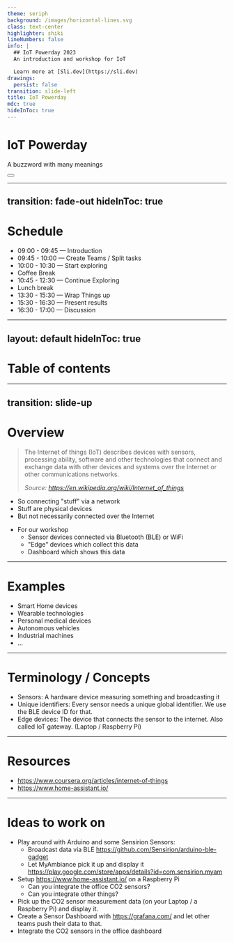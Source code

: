```yaml
---
theme: seriph
background: /images/horizontal-lines.svg
class: text-center
highlighter: shiki
lineNumbers: false
info: |
  ## IoT Powerday 2023
  An introduction and workshop for IoT

  Learn more at [Sli.dev](https://sli.dev)
drawings:
  persist: false
transition: slide-left
title: IoT Powerday
mdc: true
hideInToc: true
---
```


# IoT Powerday

A buzzword with many meanings

<div class="abs-br m-6 flex gap-2">
  <button @click="$slidev.nav.openInEditor()" title="Open in Editor" class="text-xl slidev-icon-btn opacity-50 !border-none !hover:text-white">
    <carbon:edit />
  </button>
  <a href="https://github.com/renuo/iot-powerday-2023" target="_blank" alt="GitHub" title="Open in GitHub"
    class="text-xl slidev-icon-btn opacity-50 !border-none !hover:text-white">
    <carbon-logo-github />
  </a>
</div>

---
transition: fade-out
hideInToc: true
---

# Schedule

 * 09:00 - 09:45 — Introduction
 * 09:45 - 10:00 — Create Teams / Split tasks
 * 10:00 - 10:30 — Start exploring
 * Coffee Break
 * 10:45 - 12:30 — Continue Exploring
 * Lunch break
 * 13:30 - 15:30 — Wrap Things up
 * 15:30 - 16:30 — Present results
 * 16:30 - 17:00 — Discussion

---
layout: default
hideInToc: true
---

# Table of contents

<Toc maxDepth="1"></Toc>

---
transition: slide-up
---

# Overview

> The Internet of things (IoT) describes devices with sensors, processing
> ability, software and other technologies that connect and exchange data with
> other devices and systems over the Internet or other communications networks.
>
> *Source: <https://en.wikipedia.org/wiki/Internet_of_things>*

 * So connecting "stuff" via a network
 * Stuff are physical devices
 * But not necessarily connected over the Internet
 <div v-click="1">

 * For our workshop
   * Sensor devices connected via Bluetooth (BLE) or WiFi
   * "Edge" devices which collect this data
   * Dashboard which shows this data
 </div>

---

# Examples

 * Smart Home devices
 * Wearable technologies
 * Personal medical devices
 * Autonomous vehicles
 * Industrial machines
 * ...

---

# Terminology / Concepts

 * Sensors: A hardware device measuring something and broadcasting it
 * Unique identifiers: Every sensor needs a unique global identifier. We use
   the BLE device ID for that.
 * Edge devices: The device that connects the sensor to the internet. Also
   called IoT gateway. (Laptop / Raspberry Pi)


---

# Resources

 * <https://www.coursera.org/articles/internet-of-things>
 * <https://www.home-assistant.io/>

---

# Ideas to work on

 * Play around with Arduino and some Sensirion Sensors:
   * Broadcast data via BLE <https://github.com/Sensirion/arduino-ble-gadget>
   * Let MyAmbiance pick it up and display it <https://play.google.com/store/apps/details?id=com.sensirion.myam>
 * Setup <https://www.home-assistant.io/> on a Raspberry Pi
   * Can you integrate the office CO2 sensors?
   * Can you integrate other things?
 * Pick up the CO2 sensor measurement data (on your Laptop / a Raspberry Pi)
   and display it.
 * Create a Sensor Dashboard with https://grafana.com/ and let other teams push
   their data to that.
 * Integrate the CO2 sensors in the office dashboard
